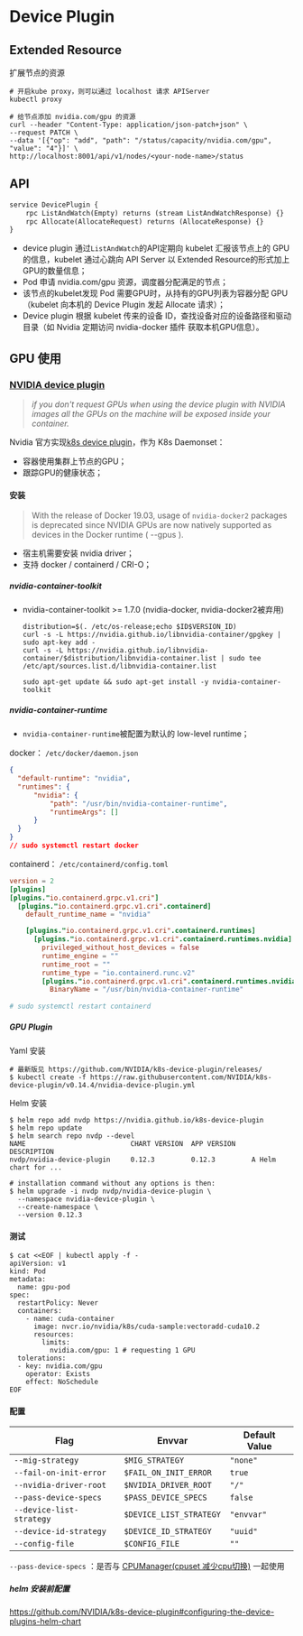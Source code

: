 # Device Plugin

## Extended Resource

扩展节点的资源

```shell
# 开启kube proxy，则可以通过 localhost 请求 APIServer
kubectl proxy

# 给节点添加 nvidia.com/gpu 的资源
curl --header "Content-Type: application/json-patch+json" \
--request PATCH \
--data '[{"op": "add", "path": "/status/capacity/nvidia.com/gpu", "value": "4"}]' \
http://localhost:8001/api/v1/nodes/<your-node-name>/status
```



## API

```protobuf
service DevicePlugin {
    rpc ListAndWatch(Empty) returns (stream ListAndWatchResponse) {}
    rpc Allocate(AllocateRequest) returns (AllocateResponse) {}
}
```

- device plugin 通过`ListAndWatch`的API定期向 kubelet 汇报该节点上的 GPU  的信息，kubelet 通过心跳向 API Server 以 Extended Resource的形式加上GPU的数量信息；
- Pod 申请 nvidia.com/gpu 资源，调度器分配满足的节点；
- 该节点的kubelet发现 Pod 需要GPU时，从持有的GPU列表为容器分配 GPU（kubelet 向本机的 Device Plugin 发起 Allocate 请求）；
- Device plugin 根据 kubelet 传来的设备 ID，查找设备对应的设备路径和驱动目录（如 Nvidia 定期访问 nvidia-docker 插件 获取本机GPU信息）。



## GPU 使用

### [NVIDIA device plugin](https://github.com/NVIDIA/k8s-device-plugin)

> *if you don't request GPUs when using the device plugin with NVIDIA images all the GPUs on the machine will be exposed inside your container.*

Nvidia 官方实现[k8s device plugin](./k8s_device.md)，作为 K8s Daemonset：

- 容器使用集群上节点的GPU；
- 跟踪GPU的健康状态；


#### 安装

> With the release of Docker 19.03, usage of `nvidia-docker2` packages is deprecated since NVIDIA GPUs are now natively supported as devices in the Docker runtime ( --gpus ).

- 宿主机需要安装 nvidia driver；
- 支持 docker / containerd / CRI-O；

##### nvidia-container-toolkit

- nvidia-container-toolkit >= 1.7.0 (nvidia-docker, nvidia-docker2被弃用)

  ```shell
  distribution=$(. /etc/os-release;echo $ID$VERSION_ID)
  curl -s -L https://nvidia.github.io/libnvidia-container/gpgkey | sudo apt-key add -
  curl -s -L https://nvidia.github.io/libnvidia-container/$distribution/libnvidia-container.list | sudo tee /etc/apt/sources.list.d/libnvidia-container.list
  
  sudo apt-get update && sudo apt-get install -y nvidia-container-toolkit
  ```

##### nvidia-container-runtime

- `nvidia-container-runtime`被配置为默认的 low-level runtime；

docker：  `/etc/docker/daemon.json`

  ```json
{
    "default-runtime": "nvidia",
    "runtimes": {
        "nvidia": {
            "path": "/usr/bin/nvidia-container-runtime",
            "runtimeArgs": []
        }
    }
}
// sudo systemctl restart docker
  ```

containerd：  `/etc/containerd/config.toml`

  ```toml
version = 2
[plugins]
  [plugins."io.containerd.grpc.v1.cri"]
    [plugins."io.containerd.grpc.v1.cri".containerd]
      default_runtime_name = "nvidia"

      [plugins."io.containerd.grpc.v1.cri".containerd.runtimes]
        [plugins."io.containerd.grpc.v1.cri".containerd.runtimes.nvidia]
          privileged_without_host_devices = false
          runtime_engine = ""
          runtime_root = ""
          runtime_type = "io.containerd.runc.v2"
          [plugins."io.containerd.grpc.v1.cri".containerd.runtimes.nvidia.options]
            BinaryName = "/usr/bin/nvidia-container-runtime"
            
# sudo systemctl restart containerd
  ```

##### GPU Plugin

Yaml 安装

```shell
# 最新版见 https://github.com/NVIDIA/k8s-device-plugin/releases/
$ kubectl create -f https://raw.githubusercontent.com/NVIDIA/k8s-device-plugin/v0.14.4/nvidia-device-plugin.yml
```

Helm 安装

```shell
$ helm repo add nvdp https://nvidia.github.io/k8s-device-plugin
$ helm repo update
$ helm search repo nvdp --devel
NAME                     	  CHART VERSION  APP VERSION	DESCRIPTION
nvdp/nvidia-device-plugin	  0.12.3         0.12.3         A Helm chart for ...

# installation command without any options is then:
$ helm upgrade -i nvdp nvdp/nvidia-device-plugin \
  --namespace nvidia-device-plugin \
  --create-namespace \
  --version 0.12.3

```



#### 测试

```shell
$ cat <<EOF | kubectl apply -f -
apiVersion: v1
kind: Pod
metadata:
  name: gpu-pod
spec:
  restartPolicy: Never
  containers:
    - name: cuda-container
      image: nvcr.io/nvidia/k8s/cuda-sample:vectoradd-cuda10.2
      resources:
        limits:
          nvidia.com/gpu: 1 # requesting 1 GPU
  tolerations:
  - key: nvidia.com/gpu
    operator: Exists
    effect: NoSchedule
EOF
```

#### 配置

| Flag                     | Envvar                  | Default Value |
| ------------------------ | ----------------------- | ------------- |
| `--mig-strategy`         | `$MIG_STRATEGY`         | `"none"`      |
| `--fail-on-init-error`   | `$FAIL_ON_INIT_ERROR`   | `true`        |
| `--nvidia-driver-root`   | `$NVIDIA_DRIVER_ROOT`   | `"/"`         |
| `--pass-device-specs`    | `$PASS_DEVICE_SPECS`    | `false`       |
| `--device-list-strategy` | `$DEVICE_LIST_STRATEGY` | `"envvar"`    |
| `--device-id-strategy`   | `$DEVICE_ID_STRATEGY`   | `"uuid"`      |
| `--config-file`          | `$CONFIG_FILE`          | `""`          |

`--pass-device-specs`  ：是否与 [CPUManager(cpuset 减少cpu切换)](https://kubernetes.io/zh-cn/docs/tasks/administer-cluster/cpu-management-policies/#static-policy-options) 一起使用

##### helm 安装前配置

https://github.com/NVIDIA/k8s-device-plugin#configuring-the-device-plugins-helm-chart

